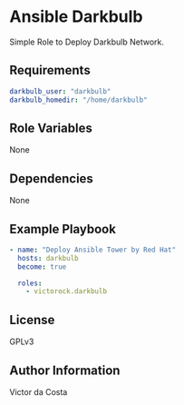 Ansible Darkbulb
=========

Simple Role to Deploy Darkbulb Network.

Requirements
------------

```YAML
darkbulb_user: "darkbulb"
darkbulb_homedir: "/home/darkbulb"
```

Role Variables
--------------

None

Dependencies
------------

None

Example Playbook
----------------

```YAML
- name: "Deploy Ansible Tower by Red Hat"
  hosts: darkbulb
  become: true

  roles:
    - victorock.darkbulb
```

License
-------

GPLv3

Author Information
------------------

Victor da Costa
